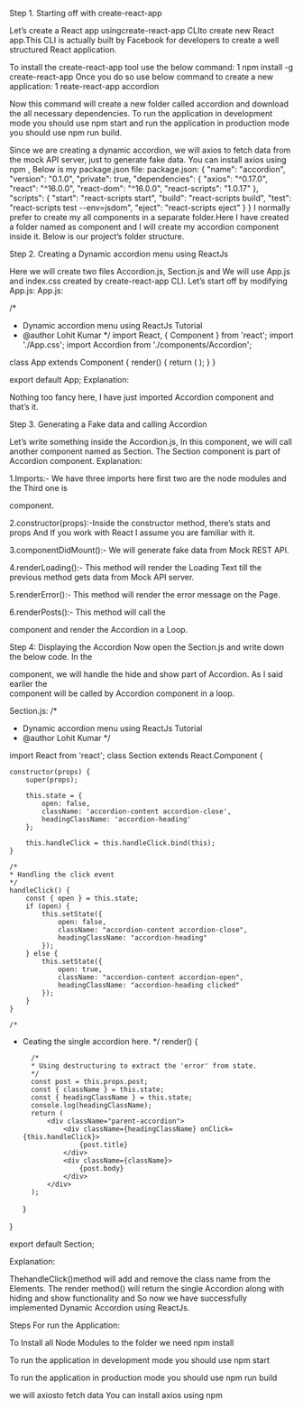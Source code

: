 Step 1. Starting off with create-react-app

Let’s create a React app usingcreate-react-app CLIto create new React app.This CLI is actually built by Facebook for developers to create a well structured React application.

To install the create-react-app tool use the below command:
1 npm install -g create-react-app
Once you do so use below command to create a new application:
1 reate-react-app accordion

Now this command will create a new folder called accordion and download the all necessary dependencies. 
To run the application in development mode you should use
npm start and 
run the application in production mode you should use
npm run build.

Since we are creating a dynamic accordion, we will axios to fetch data from the mock API server, just to generate fake data. 
You can install axios using npm , Below is my package.json file:
package.json:
{
  "name": "accordion",
  "version": "0.1.0",
  "private": true,
  "dependencies": {
    "axios": "^0.17.0",
    "react": "^16.0.0",
    "react-dom": "^16.0.0",
    "react-scripts": "1.0.17"
  },
  "scripts": {
    "start": "react-scripts start",
    "build": "react-scripts build",
    "test": "react-scripts test --env=jsdom",
    "eject": "react-scripts eject"
  }
}
I normally prefer to create my all components in a separate folder.Here I have created a folder named as component and I will create my accordion component inside it. Below is our project’s folder structure.

Step 2. Creating a Dynamic accordion menu using ReactJs

Here we will create two files Accordion.js, Section.js and We will use App.js and index.css created by create-react-app CLI. Let’s start off by modifying App.js:
App.js:

/* 
* Dynamic accordion menu using ReactJs Tutorial
* @author Lohit Kumar 
*/
import React, { Component } from 'react';
import './App.css';
import Accordion from './components/Accordion';

class App extends Component {
  render() {
        return (
            <Accordion/>
        );
    }
}

export default App;
Explanation:

Nothing too fancy here, I have just imported Accordion component and that’s it.

Step 3. Generating a Fake data and calling Accordion

Let’s write something inside the Accordion.js, In this component, we will call another component named as Section. The Section component is part of Accordion component.
Explanation:

1.Imports:- We have three imports here first two are the node modules and the Third one is<Section>component.

2.constructor(props):-Inside the constructor method, there’s stats and props And If you work with React I assume you are familiar with it.

3.componentDidMount():- We will generate fake data from Mock REST API.

4.renderLoading():- This method will render the Loading Text till the previous method gets data from Mock API server.

5.renderError():- This method will render the error message on the Page.

6.renderPosts():- This method will call the<Section/>component and render the Accordion in a Loop.

Step 4: Displaying the Accordion
Now open the Section.js and write down the below code. In the<Section/>component, we will handle the hide and show part of Accordion. As I said earlier the<Section/>component will be called by Accordion component in a loop.

Section.js:
/* 
* Dynamic accordion menu using ReactJs Tutorial
* @author Lohit Kumar 
*/

import React from 'react';
class Section extends React.Component {

    constructor(props) {
        super(props);

        this.state = {
            open: false,
            className: 'accordion-content accordion-close',
            headingClassName: 'accordion-heading'
        };

        this.handleClick = this.handleClick.bind(this);
    }

	/*
	* Handling the click event
	*/
    handleClick() {
        const { open } = this.state;
        if (open) {
            this.setState({
                open: false,
                className: "accordion-content accordion-close",
                headingClassName: "accordion-heading"
            });
        } else {
            this.setState({
                open: true,
                className: "accordion-content accordion-open",
                headingClassName: "accordion-heading clicked"
            });
        }
    }

    /*
* Ceating the single accordion here.
*/
    render() {

		/*
		* Using destructuring to extract the 'error' from state.
		*/
        const post = this.props.post;
        const { className } = this.state;
        const { headingClassName } = this.state;
        console.log(headingClassName);
        return (
            <div className="parent-accordion">
                <div className={headingClassName} onClick={this.handleClick}>
                    {post.title}
                </div>
                <div className={className}>
                    {post.body}
                </div>
            </div>
        );
    }

}

export default Section;

Explanation:

ThehandleClick()method will add and remove the class name from the Elements. The render method() will return the single Accordion along with hiding and show functionality and So now we have successfully implemented Dynamic Accordion using ReactJs.

Steps For run the Application:

To Install all Node Modules to the folder we need 
npm install

To run the application in development mode you should use
npm start

To run the application in production mode you should use
npm run build

we will axiosto fetch data
You can install axios using npm